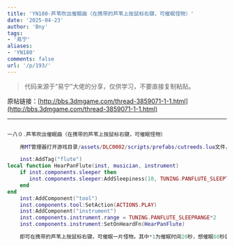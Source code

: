 ```yaml
---
title: 'YN180-芦苇吹出催眠曲（在携带的芦苇上按鼠标右键，可催眠怪物）'
date: '2025-04-23'
author: 'Bny'
tags:
- '易宁'
aliases:
- 'YN180'
comments: false
url: '/p/193/'
---
```


> 代码来源于“易宁”大佬的分享，仅供学习，不要直接复制粘贴。

原帖链接：[http://bbs.3dmgame.com/thread-3859071-1-1.html](http://bbs.3dmgame.com/thread-3859071-1-1.html)

---

```lua  

一八０.芦苇吹出催眠曲（在携带的芦苇上按鼠标右键，可催眠怪物）

	用MT管理器打开游戏目录/assets/DLC0002/scripts/prefabs/cutreeds.lua文件，在inst:AddComponent("inventoryitem")的下一行插入以下内容：

	inst:AddTag("flute")
local function HearPanFlute(inst, musician, instrument)
	if inst.components.sleeper then
	   inst.components.sleeper:AddSleepiness(10, TUNING.PANFLUTE_SLEEPTIME*1)
	end
end
	inst:AddComponent("tool")
	inst.components.tool:SetAction(ACTIONS.PLAY)
	inst:AddComponent("instrument")
	inst.components.instrument.range = TUNING.PANFLUTE_SLEEPRANGE*2
	inst.components.instrument:SetOnHeardFn(HearPanFlute)

	即可在携带的芦苇上按鼠标右键，可催眠一片怪物。其中*1为催眠时间20秒，想催眠60秒就*3即可。其中*2为催眠范围30格，想扩大至60格就*4即可

```  


